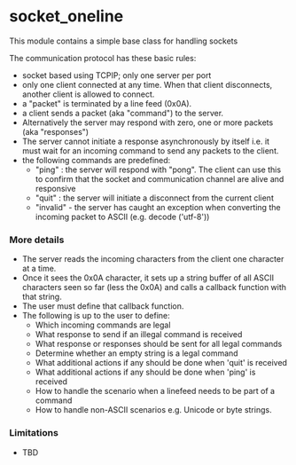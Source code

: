 # socket_oneline

This module contains a simple base class for handling sockets

The communication protocol has these basic rules:

- socket based using TCPIP; only one server per port
- only one client connected at any time. When that client
  disconnects, another client is allowed to connect.
- a "packet" is terminated by a line feed (0x0A).
- a client sends a packet (aka "command") to the server.
- Alternatively the server may respond with zero, one or more
  packets (aka "responses")
- The server cannot initiate a response asynchronously by
  itself i.e. it must wait for an incoming command to send
  any packets to the client.
- the following commands are predefined:
    - "ping" : the server will respond with "pong". The client
      can use this to confirm that the socket and communication
      channel are alive and responsive
    - "quit" : the server will initiate a disconnect from the
      current client
    - "invalid" - the server has caught an exception when
      converting the incoming packet to ASCII (e.g. decode
      ('utf-8'))

### More details

- The server reads the incoming characters from the client one
  character at a time.
- Once it sees the 0x0A character, it sets up a string
  buffer of all ASCII characters seen so far (less the 0x0A) and
  calls a callback function with that string.
- The user must define that callback function.
- The following is up to the user to define:
    - Which incoming commands are legal
    - What response to send if an illegal command is received
    - What response or responses should be sent for all legal
      commands
    - Determine whether an empty string is a legal command
    - What additional actions if any should be done when 'quit'
      is received
    - What additional actions if any should be done when 'ping'
      is received
    - How to handle the scenario when a linefeed needs to be
      part of a command
    - How to handle non-ASCII scenarios e.g. Unicode or byte
      strings.

### Limitations

- TBD